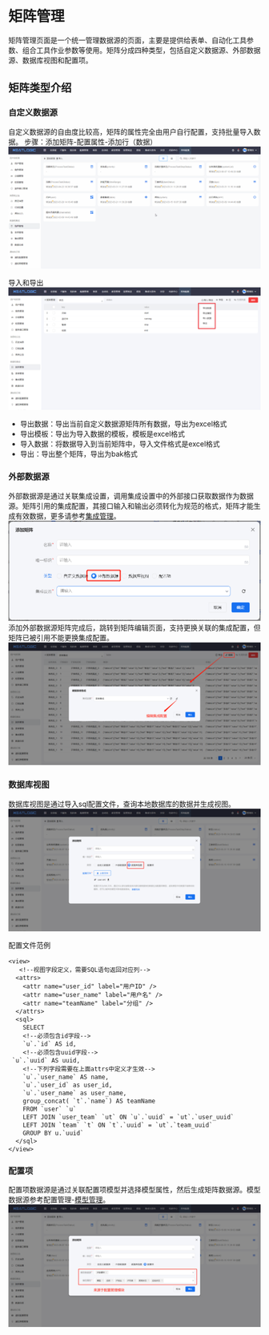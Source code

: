 # 矩阵管理
矩阵管理页面是一个统一管理数据源的页面，主要是提供给表单、自动化工具参数、组合工具作业参数等使用。矩阵分成四种类型，包括自定义数据源、外部数据源、数据库视图和配置项。

## 矩阵类型介绍
### 自定义数据源
自定义数据源的自由度比较高，矩阵的属性完全由用户自行配置，支持批量导入数据。
步骤：添加矩阵-配置属性-添加行（数据）
![](images/矩阵管理_添加.gif)

导入和导出
![](images/矩阵管理_导入导出.png)
- 导出数据：导出当前自定义数据源矩阵所有数据，导出为excel格式
- 导出模板：导出为导入数据的模板，模板是excel格式
- 导入数据：将数据导入到当前矩阵中，导入文件格式是excel格式
- 导出：导出整个矩阵，导出为bak格式

### 外部数据源
外部数据源是通过关联集成设置，调用集成设置中的外部接口获取数据作为数据源。矩阵引用的集成配置，其接口输入和输出必须转化为规范的格式，矩阵才能生成有效数据，更多请参考[集成管理](../../100.系统配置/3.数据和集成/集成管理.md)。
![](images/矩阵管理_外部数据源矩阵.png)
添加外部数据源矩阵完成后，跳转到矩阵编辑页面，支持更换关联的集成配置，但矩阵已被引用不能更换集成配置。
![](images/矩阵管理_外部数据源矩阵_编辑.png)

### 数据库视图
数据库视图是通过导入sql配置文件，查询本地数据库的数据并生成视图。
![](images/矩阵管理_数据库视图矩阵.png)

配置文件范例
```
<view>
   <!--视图字段定义，需要SQL语句返回对应列-->
  <attrs>
    <attr name="user_id" label="用户ID" />
    <attr name="user_name" label="用户名" />
    <attr name="teamName" label="分组" />
  </attrs>
  <sql>
    SELECT
    <!--必须包含id字段-->
    `u`.`id` AS id,
    <!--必须包含uuid字段-->
 `u`.`uuid` AS uuid,
    <!--下列字段需要在上面attrs中定义才生效-->
    `u`.`user_name` AS name,
    `u`.`user_id` as user_id,
    `u`.`user_name` as user_name,
    group_concat( `t`.`name`) AS teamName
    FROM `user` `u`
    LEFT JOIN `user_team` `ut` ON `u`.`uuid` = `ut`.`user_uuid`
    LEFT JOIN `team` `t` ON `t`.`uuid` = `ut`.`team_uuid`
    GROUP BY u.`uuid`
  </sql>
</view>
```

### 配置项
配置项数据源是通过关联配置项模型并选择模型属性，然后生成矩阵数据源。模型数据源参考配置管理-[模型管理](../../3.配置管理/模型管理/模型管理.md)。
![](images/矩阵管理_配置项矩阵.png)